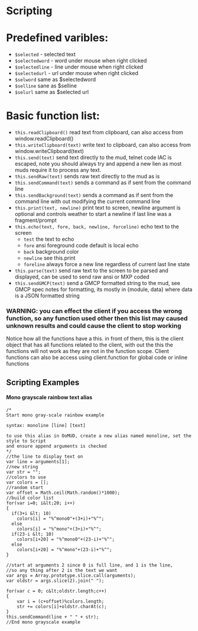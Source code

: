 # Scripting

# Predefined varibles:
- `$selected` - selected text
- `$selectedword` - word under mouse when right clicked
- `$selectedline` - line under mouse when right clicked
- `$selectedurl` - url under mouse when right clicked
- `$selword` same as $selectedword
- `$selline` sane as $selline
- `$selurl` same as $selected url

# Basic function list:
- `this.readClipboard()` read text from clipboard, can also access from window.readClipboard()
- `this.writeClipboard(text)` write text to clipboard, can also access from window.writeClipboard(text)
- `this.send(text)` send text directly to the mud, telnet code IAC is escaped, note you should always try and append a new lien as most muds require it to process any text.
- `this.sendRaw(text)` sends raw text directly to the mud as is
- `this.sendCommand(text)` sends a command as if sent from the command line
- `this.sendBackground(text)` sends a command as if sent from the command line with out modifying the current command line
- `this.print(text, newline)` print text to screen, newline argument is optional and controls weather to start a newline if last line was a fragment/prompt
- `this.echo(text, fore, back, newline, forceline)` echo text to the screen
  - `test` the text to echo
  - `fore` ansi foreground code default is local echo
  - `back` background color
  - `newline` see this.print
  - `foreline` always force a new line regardless of current last line state
- `this.parse(text)` send raw text to the screen to be parsed and displayed, can be used to send raw ansi or MXP coded
- `this.sendGMCP(text)` send a GMCP formatted string to the mud, see GMCP spec notes for formatting, its mostly in {module, data} where data is a JSON formatted string
### **WARNING**: you can effect the client if you access the wrong function, so any function used other then this list may caused unknown results and could cause the client to stop working

Notice how all the functions have a this. in front of them, this is the client object that has all functions related to the client, with out the this the functions will not work as they are not in the function scope. Client functions can also be access using client.function for global code or inline functions
## Scripting Examples
#### Mono grayscale rainbow text alias
```
/*
Start mono gray-scale rainbow example

syntax: monoline [line] [text]

to use this alias in OoMUD, create a new alias named monoline, set the style to Script
and ensure append arguments is checked
*/
//the line to display text on
var line = arguments[1];
//new string
var str = "";
//colors to use
var colors = [];
//random start
var offset = Math.ceil(Math.random()*1000);
//build color list
for(var i=0; i&lt;20; i++)
{
  if(3+i &lt; 10)
    colors[i] = "%^mono0"+(3+i)+"%^";
  else
  	colors[i] = "%^mono"+(3+i)+"%^";
  if(23-i &lt; 10)
  	colors[i+20] = "%^mono0"+(23-i)+"%^";
  else
  	colors[i+20] = "%^mono"+(23-i)+"%^";
}

//start at arguments 2 since 0 is full line, and 1 is the line, 
//so any thing after 2 is the text we want
var args = Array.prototype.slice.call(arguments);
var oldstr = args.slice(2).join(" ");

for(var c = 0; c&lt;oldstr.length;c++) 
{
	var i = (c+offset)%colors.length;
	str += colors[i]+oldstr.charAt(c); 
}
this.sendCommand(line + " " + str);
//End mono grayscale example
```